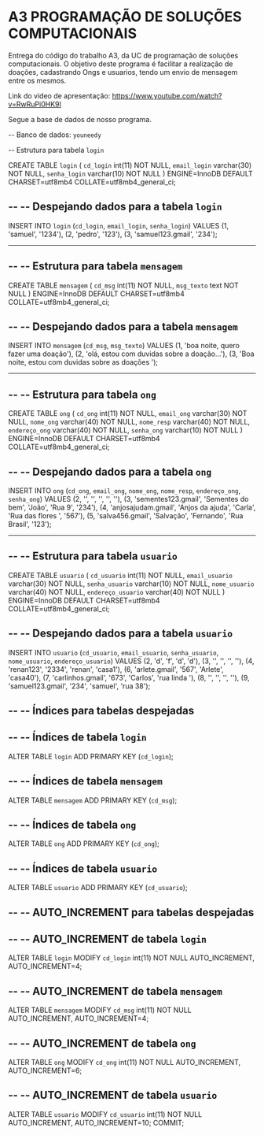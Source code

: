 # A3 PROGRAMAÇÃO DE SOLUÇÕES COMPUTACIONAIS 

Entrega do código do trabalho A3, da UC de programação de soluções computacionais.
O objetivo deste programa é facilitar a realização de doações, cadastrando Ongs e usuarios, tendo um envio de mensagem entre os mesmos. 

Link do video de apresentação: https://www.youtube.com/watch?v=RwRuPi0HK9I

Segue a base de dados de nosso programa.

-- Banco de dados: `youneedy`

-- Estrutura para tabela `login`

CREATE TABLE `login` (
  `cd_login` int(11) NOT NULL,
  `email_login` varchar(30) NOT NULL,
  `senha_login` varchar(10) NOT NULL
) ENGINE=InnoDB DEFAULT CHARSET=utf8mb4 COLLATE=utf8mb4_general_ci;

--
-- Despejando dados para a tabela `login`
--

INSERT INTO `login` (`cd_login`, `email_login`, `senha_login`) VALUES
(1, 'samuel', '1234'),
(2, 'pedro', '123'),
(3, 'samuel123.gmail', '234');

-- --------------------------------------------------------

--
-- Estrutura para tabela `mensagem`
--

CREATE TABLE `mensagem` (
  `cd_msg` int(11) NOT NULL,
  `msg_texto` text NOT NULL
) ENGINE=InnoDB DEFAULT CHARSET=utf8mb4 COLLATE=utf8mb4_general_ci;

--
-- Despejando dados para a tabela `mensagem`
--

INSERT INTO `mensagem` (`cd_msg`, `msg_texto`) VALUES
(1, 'boa noite, quero fazer uma doação'),
(2, 'olá, estou com duvidas sobre a doação...'),
(3, 'Boa noite, estou com duvidas sobre as doações ');

-- --------------------------------------------------------

--
-- Estrutura para tabela `ong`
--

CREATE TABLE `ong` (
  `cd_ong` int(11) NOT NULL,
  `email_ong` varchar(30) NOT NULL,
  `nome_ong` varchar(40) NOT NULL,
  `nome_resp` varchar(40) NOT NULL,
  `endereço_ong` varchar(40) NOT NULL,
  `senha_ong` varchar(10) NOT NULL
) ENGINE=InnoDB DEFAULT CHARSET=utf8mb4 COLLATE=utf8mb4_general_ci;

--
-- Despejando dados para a tabela `ong`
--

INSERT INTO `ong` (`cd_ong`, `email_ong`, `nome_ong`, `nome_resp`, `endereço_ong`, `senha_ong`) VALUES
(2, '', '', '', '', ''),
(3, 'sementes123.gmail', 'Sementes do bem', 'João', 'Rua 9', '234'),
(4, 'anjosajudam.gmail', 'Anjos da ajuda', 'Carla', 'Rua das flores ', '567'),
(5, 'salva456.gmail', 'Salvação', 'Fernando', 'Rua Brasil', '123');

-- --------------------------------------------------------

--
-- Estrutura para tabela `usuario`
--

CREATE TABLE `usuario` (
  `cd_usuario` int(11) NOT NULL,
  `email_usuario` varchar(30) NOT NULL,
  `senha_usuario` varchar(10) NOT NULL,
  `nome_usuario` varchar(40) NOT NULL,
  `endereço_usuario` varchar(40) NOT NULL
) ENGINE=InnoDB DEFAULT CHARSET=utf8mb4 COLLATE=utf8mb4_general_ci;

--
-- Despejando dados para a tabela `usuario`
--

INSERT INTO `usuario` (`cd_usuario`, `email_usuario`, `senha_usuario`, `nome_usuario`, `endereço_usuario`) VALUES
(2, 'd', 'f', 'd', 'd'),
(3, '', '', '', ''),
(4, 'renan123', '2334', 'renan', 'casa1'),
(6, 'arlete.gmail', '567', 'Arlete', 'casa40'),
(7, 'carlinhos.gmail', '673', 'Carlos', 'rua linda '),
(8, '', '', '', ''),
(9, 'samuel123.gmail', '234', 'samuel', 'rua 38');

--
-- Índices para tabelas despejadas
--

--
-- Índices de tabela `login`
--
ALTER TABLE `login`
  ADD PRIMARY KEY (`cd_login`);

--
-- Índices de tabela `mensagem`
--
ALTER TABLE `mensagem`
  ADD PRIMARY KEY (`cd_msg`);

--
-- Índices de tabela `ong`
--
ALTER TABLE `ong`
  ADD PRIMARY KEY (`cd_ong`);

--
-- Índices de tabela `usuario`
--
ALTER TABLE `usuario`
  ADD PRIMARY KEY (`cd_usuario`);

--
-- AUTO_INCREMENT para tabelas despejadas
--

--
-- AUTO_INCREMENT de tabela `login`
--
ALTER TABLE `login`
  MODIFY `cd_login` int(11) NOT NULL AUTO_INCREMENT, AUTO_INCREMENT=4;

--
-- AUTO_INCREMENT de tabela `mensagem`
--
ALTER TABLE `mensagem`
  MODIFY `cd_msg` int(11) NOT NULL AUTO_INCREMENT, AUTO_INCREMENT=4;

--
-- AUTO_INCREMENT de tabela `ong`
--
ALTER TABLE `ong`
  MODIFY `cd_ong` int(11) NOT NULL AUTO_INCREMENT, AUTO_INCREMENT=6;

--
-- AUTO_INCREMENT de tabela `usuario`
--
ALTER TABLE `usuario`
  MODIFY `cd_usuario` int(11) NOT NULL AUTO_INCREMENT, AUTO_INCREMENT=10;
COMMIT;


